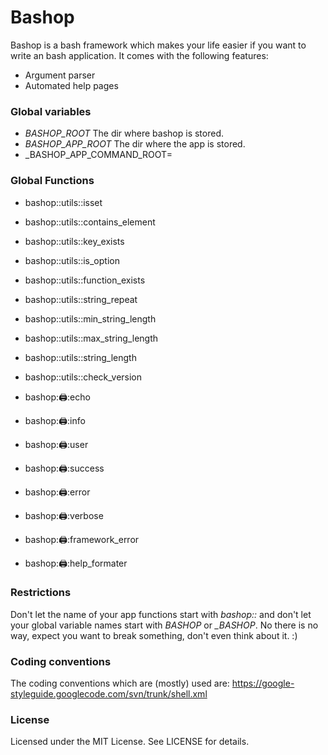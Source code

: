 # Bashop

Bashop is a bash framework which makes your life easier if you want to write an bash application. It comes with the following features:

* Argument parser
* Automated help pages


### Global variables

* _BASHOP_ROOT_ The dir where bashop is stored.
* _BASHOP_APP_ROOT_ The dir where the app is stored.
* _BASHOP_APP_COMMAND_ROOT=


### Global Functions

* bashop::utils::isset
* bashop::utils::contains_element
* bashop::utils::key_exists
* bashop::utils::is_option
* bashop::utils::function_exists
* bashop::utils::string_repeat
* bashop::utils::min_string_length
* bashop::utils::max_string_length
* bashop::utils::string_length
* bashop::utils::check_version

* bashop::printer::echo
* bashop::printer::info
* bashop::printer::user
* bashop::printer::success
* bashop::printer::error
* bashop::printer::verbose
* bashop::printer::framework_error
* bashop::printer::help_formater


### Restrictions

Don't let the name of your app functions start with _bashop::_ and don't let your global variable names start with _BASHOP_ or _\_BASHOP_.
No there is no way, expect you want to break something, don't even think about it. :)


### Coding conventions

The coding conventions which are (mostly) used are: https://google-styleguide.googlecode.com/svn/trunk/shell.xml


### License

Licensed under the MIT License. See LICENSE for details.